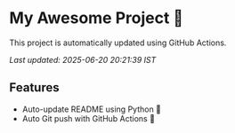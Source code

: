 # My Awesome Project 🚀

This project is automatically updated using GitHub Actions.

_Last updated: 2025-06-20 20:21:39 IST_

## Features
- Auto-update README using Python 🐍
- Auto Git push with GitHub Actions 🤖
